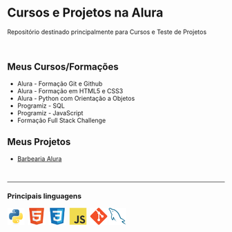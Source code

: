 # Cursos e Projetos na Alura

Repositório destinado principalmente para Cursos e Teste de Projetos

<br>

## Meus Cursos/Formações

- Alura - Formação Git e Github
- Alura - Formação em HTML5 e CSS3
- Alura - Python com Orientação a Objetos
- Programiz - SQL
- Programiz - JavaScript
- Formação Full Stack Challenge

## Meus Projetos

- [Barbearia Alura](https://crysataide.github.io/barbearia_alura/)

<br>

---

### Principais linguagens

<div>
  <img src="https://github.com/devicons/devicon/blob/master/icons/python/python-original.svg" title="Python" alt="Python" width="40" height="40"/>&nbsp;
  <img src="https://github.com/devicons/devicon/blob/master/icons/html5/html5-original.svg" title="HTML5" alt="HTML" width="40" height="40"/>&nbsp;
  <img src="https://github.com/devicons/devicon/blob/master/icons/css3/css3-original.svg" title="CSS3" alt="CSS3" width="40" height="40"/>&nbsp;
  <img src="https://github.com/devicons/devicon/blob/master/icons/javascript/javascript-original.svg" title="JavaScript" alt="JavaScript" width="40" height="40"/>&nbsp;
  <img src="https://github.com/devicons/devicon/blob/master/icons/git/git-original.svg" title="Git" alt="Git" width="40" height="40 "/>
  <img src="https://github.com/devicons/devicon/blob/master/icons/mysql/mysql-original.svg" title="MySQL" alt="MySQL" width="40" height="40 "/>
</div>
